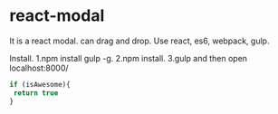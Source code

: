 # react-modal
It is a react modal. can drag  and drop. Use react, es6, webpack, gulp.

Install.
 1.npm install gulp -g.
 2.npm install.
 3.gulp and then open localhost:8000/
 
 ```javascript
if (isAwesome){
  return true
}
```
